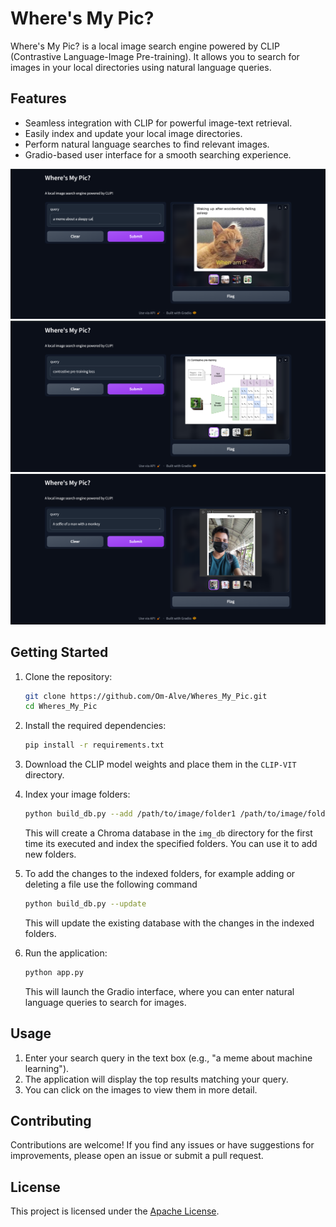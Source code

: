 
# Where's My Pic?

Where's My Pic? is a local image search engine powered by CLIP (Contrastive Language-Image Pre-training). It allows you to search for images in your local directories using natural language queries.

## Features

- Seamless integration with CLIP for powerful image-text retrieval.
- Easily index and update your local image directories.
- Perform natural language searches to find relevant images.
- Gradio-based user interface for a smooth searching experience.

![Demo 1](assets/Screenshot%202024-04-07%20130309.png)
![Demo 2](assets/Screenshot%202024-04-07%20130512.png)
![Demo 3](assets/Screenshot%202024-04-07%20130600.png)


## Getting Started

1. Clone the repository:

   ```bash
   git clone https://github.com/Om-Alve/Wheres_My_Pic.git
   cd Wheres_My_Pic
   ```

2. Install the required dependencies:

   ```bash
   pip install -r requirements.txt
   ```

3. Download the CLIP model weights and place them in the `CLIP-VIT` directory.

4. Index your image folders:

   ```bash
   python build_db.py --add /path/to/image/folder1 /path/to/image/folder2
   ```

   This will create a Chroma database in the `img_db` directory for the first time its executed and index the specified folders. You can use it to add new folders.

5. To add the changes to the indexed folders, for example adding or deleting a file use the following command

   ```bash
   python build_db.py --update
   ```
   This will update the existing database with the changes in the indexed folders.


6. Run the application:

   ```bash
   python app.py
   ```

   This will launch the Gradio interface, where you can enter natural language queries to search for images.

## Usage

1. Enter your search query in the text box (e.g., "a meme about machine learning").
2. The application will display the top results matching your query.
3. You can click on the images to view them in more detail.

## Contributing

Contributions are welcome! If you find any issues or have suggestions for improvements, please open an issue or submit a pull request.

## License

This project is licensed under the [Apache License](LICENSE).

